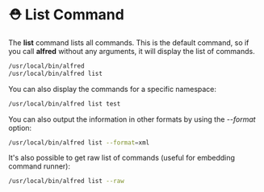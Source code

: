 # ⛑️ List Command

The **list** command lists all commands. This is the default command, so if you call **alfred** without 
any arguments, it will display the list of commands.

```sh
/usr/local/bin/alfred
/usr/local/bin/alfred list
```

You can also display the commands for a specific namespace:
```sh
/usr/local/bin/alfred list test
```

You can also output the information in other formats by using the *--format* option:
```sh
/usr/local/bin/alfred list --format=xml
```

It's also possible to get raw list of commands (useful for embedding command runner):
```sh
/usr/local/bin/alfred list --raw
```
